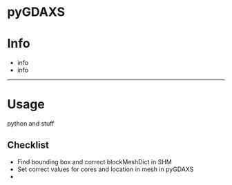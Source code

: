 pyGDAXS
================

# Info
* info
* info

---

# Usage
python and stuff

## Checklist
* Find bounding box and correct blockMeshDict in SHM
* Set correct values for cores and location in mesh in pyGDAXS
* 
